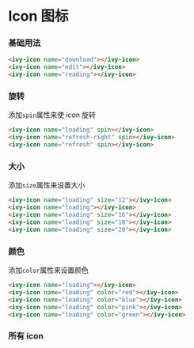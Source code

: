 # Icon 图标

### 基础用法

<ivy-icon name="download"></ivy-icon>
<ivy-icon name="edit"></ivy-icon>
<ivy-icon name="reading"></ivy-icon>

```html
<ivy-icon name="download"></ivy-icon>
<ivy-icon name="edit"></ivy-icon>
<ivy-icon name="reading"></ivy-icon>
```

### 旋转

添加`spin`属性来使 icon 旋转

<ivy-icon name="loading" spin></ivy-icon>
<ivy-icon name="refresh-right" spin></ivy-icon>
<ivy-icon name="refresh" spin></ivy-icon>

```html
<ivy-icon name="loading" spin></ivy-icon>
<ivy-icon name="refresh-right" spin></ivy-icon>
<ivy-icon name="refresh" spin></ivy-icon>
```

### 大小

添加`size`属性来设置大小

<ivy-icon name="loading" size="12"></ivy-icon>
<ivy-icon name="loading"></ivy-icon>
<ivy-icon name="loading" size="16"></ivy-icon>
<ivy-icon name="loading" size="18"></ivy-icon>
<ivy-icon name="loading" size="20"></ivy-icon>

```html
<ivy-icon name="loading" size="12"></ivy-icon>
<ivy-icon name="loading"></ivy-icon>
<ivy-icon name="loading" size="16"></ivy-icon>
<ivy-icon name="loading" size="18"></ivy-icon>
<ivy-icon name="loading" size="20"></ivy-icon>
```

### 颜色

添加`color`属性来设置颜色

<ivy-icon name="loading"></ivy-icon>
<ivy-icon name="loading" color="red"></ivy-icon>
<ivy-icon name="loading" color="blue"></ivy-icon>
<ivy-icon name="loading" color="pink"></ivy-icon>
<ivy-icon name="loading" color="green"></ivy-icon>

```html
<ivy-icon name="loading"></ivy-icon>
<ivy-icon name="loading" color="red"></ivy-icon>
<ivy-icon name="loading" color="blue"></ivy-icon>
<ivy-icon name="loading" color="pink"></ivy-icon>
<ivy-icon name="loading" color="green"></ivy-icon>
```

### 所有 icon

<div id="icons">
<ivy-icon name="edit" size="20" style="margin: 10px;"></ivy-icon>
<ivy-icon name="download" size="20" style="margin: 10px;"></ivy-icon>
<ivy-icon name="coin" size="20" style="margin: 10px;"></ivy-icon>
<ivy-icon name="female" size="20" style="margin: 10px;"></ivy-icon>
<ivy-icon name="edit-outline" size="20" style="margin: 10px;"></ivy-icon>
<ivy-icon name="files" size="20" style="margin: 10px;"></ivy-icon>
<ivy-icon name="film" size="20" style="margin: 10px;"></ivy-icon>
<ivy-icon name="error" size="20" style="margin: 10px;"></ivy-icon>
<ivy-icon name="eleme" size="20" style="margin: 10px;"></ivy-icon>
<ivy-icon name="coffee" size="20" style="margin: 10px;"></ivy-icon>
<ivy-icon name="folder-remove" size="20" style="margin: 10px;"></ivy-icon>
<ivy-icon name="folder-checked" size="20" style="margin: 10px;"></ivy-icon>
<ivy-icon name="folder-add" size="20" style="margin: 10px;"></ivy-icon>
<ivy-icon name="folder-delete" size="20" style="margin: 10px;"></ivy-icon>
<ivy-icon name="football" size="20" style="margin: 10px;"></ivy-icon>
<ivy-icon name="finished" size="20" style="margin: 10px;"></ivy-icon>
<ivy-icon name="folder" size="20" style="margin: 10px;"></ivy-icon>
<ivy-icon name="fork-spoon" size="20" style="margin: 10px;"></ivy-icon>
<ivy-icon name="first-aid-kit" size="20" style="margin: 10px;"></ivy-icon>
<ivy-icon name="goblet-full" size="20" style="margin: 10px;"></ivy-icon>
<ivy-icon name="food" size="20" style="margin: 10px;"></ivy-icon>
<ivy-icon name="folder-opened" size="20" style="margin: 10px;"></ivy-icon>
<ivy-icon name="full-screen" size="20" style="margin: 10px;"></ivy-icon>
<ivy-icon name="goblet-square-full" size="20" style="margin: 10px;"></ivy-icon>
<ivy-icon name="goblet" size="20" style="margin: 10px;"></ivy-icon>
<ivy-icon name="goblet-square" size="20" style="margin: 10px;"></ivy-icon>
<ivy-icon name="goods" size="20" style="margin: 10px;"></ivy-icon>
<ivy-icon name="guide" size="20" style="margin: 10px;"></ivy-icon>
<ivy-icon name="help" size="20" style="margin: 10px;"></ivy-icon>
<ivy-icon name="headset" size="20" style="margin: 10px;"></ivy-icon>
<ivy-icon name="house" size="20" style="margin: 10px;"></ivy-icon>
<ivy-icon name="ice-cream-round" size="20" style="margin: 10px;"></ivy-icon>
<ivy-icon name="hot-water" size="20" style="margin: 10px;"></ivy-icon>
<ivy-icon name="heavy-rain" size="20" style="margin: 10px;"></ivy-icon>
<ivy-icon name="ice-drink" size="20" style="margin: 10px;"></ivy-icon>
<ivy-icon name="ice-cream" size="20" style="margin: 10px;"></ivy-icon>
<ivy-icon name="key" size="20" style="margin: 10px;"></ivy-icon>
<ivy-icon name="ice-cream-square" size="20" style="margin: 10px;"></ivy-icon>
<ivy-icon name="knife-fork" size="20" style="margin: 10px;"></ivy-icon>
<ivy-icon name="ice-tea" size="20" style="margin: 10px;"></ivy-icon>
<ivy-icon name="info" size="20" style="margin: 10px;"></ivy-icon>
<ivy-icon name="grape" size="20" style="margin: 10px;"></ivy-icon>
<ivy-icon name="light-rain" size="20" style="margin: 10px;"></ivy-icon>
<ivy-icon name="location-information" size="20" style="margin: 10px;"></ivy-icon>
<ivy-icon name="lock" size="20" style="margin: 10px;"></ivy-icon>
<ivy-icon name="location-outline" size="20" style="margin: 10px;"></ivy-icon>
<ivy-icon name="lightning" size="20" style="margin: 10px;"></ivy-icon>
<ivy-icon name="magic-stick" size="20" style="margin: 10px;"></ivy-icon>
<ivy-icon name="link" size="20" style="margin: 10px;"></ivy-icon>
<ivy-icon name="lollipop" size="20" style="margin: 10px;"></ivy-icon>
<ivy-icon name="location" size="20" style="margin: 10px;"></ivy-icon>
<ivy-icon name="loading" size="20" style="margin: 10px;"></ivy-icon>
<ivy-icon name="male" size="20" style="margin: 10px;"></ivy-icon>
<ivy-icon name="menu" size="20" style="margin: 10px;"></ivy-icon>
<ivy-icon name="microphone" size="20" style="margin: 10px;"></ivy-icon>
<ivy-icon name="minus" size="20" style="margin: 10px;"></ivy-icon>
<ivy-icon name="message" size="20" style="margin: 10px;"></ivy-icon>
<ivy-icon name="map-location" size="20" style="margin: 10px;"></ivy-icon>
<ivy-icon name="message-solid" size="20" style="margin: 10px;"></ivy-icon>
<ivy-icon name="mic" size="20" style="margin: 10px;"></ivy-icon>
<ivy-icon name="milk-tea" size="20" style="margin: 10px;"></ivy-icon>
<ivy-icon name="medal" size="20" style="margin: 10px;"></ivy-icon>
<ivy-icon name="medal-" size="20" style="margin: 10px;"></ivy-icon>
<ivy-icon name="mobile" size="20" style="margin: 10px;"></ivy-icon>
<ivy-icon name="mobile-phone" size="20" style="margin: 10px;"></ivy-icon>
<ivy-icon name="money" size="20" style="margin: 10px;"></ivy-icon>
<ivy-icon name="more" size="20" style="margin: 10px;"></ivy-icon>
<ivy-icon name="no-smoking" size="20" style="margin: 10px;"></ivy-icon>
<ivy-icon name="more-outline" size="20" style="margin: 10px;"></ivy-icon>
<ivy-icon name="notebook-" size="20" style="margin: 10px;"></ivy-icon>
<ivy-icon name="s-home" size="20" style="margin: 10px;"></ivy-icon>
<ivy-icon name="news" size="20" style="margin: 10px;"></ivy-icon>
<ivy-icon name="odometer" size="20" style="margin: 10px;"></ivy-icon>
<ivy-icon name="notebook-1" size="20" style="margin: 10px;"></ivy-icon>
<ivy-icon name="s-open" size="20" style="margin: 10px;"></ivy-icon>
<ivy-icon name="s-marketing" size="20" style="margin: 10px;"></ivy-icon>
<ivy-icon name="mouse" size="20" style="margin: 10px;"></ivy-icon>
<ivy-icon name="s-management" size="20" style="margin: 10px;"></ivy-icon>
<ivy-icon name="s-operation" size="20" style="margin: 10px;"></ivy-icon>
<ivy-icon name="office-building" size="20" style="margin: 10px;"></ivy-icon>
<ivy-icon name="open" size="20" style="margin: 10px;"></ivy-icon>
<ivy-icon name="ship" size="20" style="margin: 10px;"></ivy-icon>
<ivy-icon name="sell" size="20" style="margin: 10px;"></ivy-icon>
<ivy-icon name="search" size="20" style="margin: 10px;"></ivy-icon>
<ivy-icon name="service" size="20" style="margin: 10px;"></ivy-icon>
<ivy-icon name="scissors" size="20" style="margin: 10px;"></ivy-icon>
<ivy-icon name="shopping-bag-" size="20" style="margin: 10px;"></ivy-icon>
<ivy-icon name="orange" size="20" style="margin: 10px;"></ivy-icon>
<ivy-icon name="phone-outline" size="20" style="margin: 10px;"></ivy-icon>
<ivy-icon name="picture" size="20" style="margin: 10px;"></ivy-icon>
<ivy-icon name="receiving" size="20" style="margin: 10px;"></ivy-icon>
<ivy-icon name="phone" size="20" style="margin: 10px;"></ivy-icon>
<ivy-icon name="picture-outline-round" size="20" style="margin: 10px;"></ivy-icon>
<ivy-icon name="refresh-left" size="20" style="margin: 10px;"></ivy-icon>
<ivy-icon name="picture-outline" size="20" style="margin: 10px;"></ivy-icon>
<ivy-icon name="pie-chart" size="20" style="margin: 10px;"></ivy-icon>
<ivy-icon name="s-data" size="20" style="margin: 10px;"></ivy-icon>
<ivy-icon name="refrigerator" size="20" style="margin: 10px;"></ivy-icon>
<ivy-icon name="s-cooperation" size="20" style="margin: 10px;"></ivy-icon>
<ivy-icon name="s-check" size="20" style="margin: 10px;"></ivy-icon>
<ivy-icon name="s-flag" size="20" style="margin: 10px;"></ivy-icon>
<ivy-icon name="s-custom" size="20" style="margin: 10px;"></ivy-icon>
<ivy-icon name="s-fold" size="20" style="margin: 10px;"></ivy-icon>
<ivy-icon name="s-finance" size="20" style="margin: 10px;"></ivy-icon>
<ivy-icon name="remove-outline" size="20" style="margin: 10px;"></ivy-icon>
<ivy-icon name="s-comment" size="20" style="margin: 10px;"></ivy-icon>
<ivy-icon name="remove" size="20" style="margin: 10px;"></ivy-icon>
<ivy-icon name="refresh-right" size="20" style="margin: 10px;"></ivy-icon>
<ivy-icon name="s-unfold" size="20" style="margin: 10px;"></ivy-icon>
<ivy-icon name="school" size="20" style="margin: 10px;"></ivy-icon>
<ivy-icon name="s-shop" size="20" style="margin: 10px;"></ivy-icon>
<ivy-icon name="s-ticket" size="20" style="margin: 10px;"></ivy-icon>
<ivy-icon name="sort-up" size="20" style="margin: 10px;"></ivy-icon>
<ivy-icon name="star-on" size="20" style="margin: 10px;"></ivy-icon>
<ivy-icon name="success" size="20" style="margin: 10px;"></ivy-icon>
<ivy-icon name="sort" size="20" style="margin: 10px;"></ivy-icon>
<ivy-icon name="takeaway-box" size="20" style="margin: 10px;"></ivy-icon>
<ivy-icon name="stopwatch" size="20" style="margin: 10px;"></ivy-icon>
<ivy-icon name="thumb" size="20" style="margin: 10px;"></ivy-icon>
<ivy-icon name="tickets" size="20" style="margin: 10px;"></ivy-icon>
<ivy-icon name="turn-off-microphone" size="20" style="margin: 10px;"></ivy-icon>
<ivy-icon name="time" size="20" style="margin: 10px;"></ivy-icon>
<ivy-icon name="truck" size="20" style="margin: 10px;"></ivy-icon>
<ivy-icon name="upload" size="20" style="margin: 10px;"></ivy-icon>
<ivy-icon name="user" size="20" style="margin: 10px;"></ivy-icon>
<ivy-icon name="user-solid" size="20" style="margin: 10px;"></ivy-icon>
<ivy-icon name="upload1" size="20" style="margin: 10px;"></ivy-icon>
<ivy-icon name="video-camera-solid" size="20" style="margin: 10px;"></ivy-icon>
<ivy-icon name="video-play" size="20" style="margin: 10px;"></ivy-icon>
<ivy-icon name="video-camera" size="20" style="margin: 10px;"></ivy-icon>
<ivy-icon name="right" size="20" style="margin: 10px;"></ivy-icon>
<ivy-icon name="video-pause" size="20" style="margin: 10px;"></ivy-icon>
<ivy-icon name="star-off" size="20" style="margin: 10px;"></ivy-icon>
<ivy-icon name="trophy" size="20" style="margin: 10px;"></ivy-icon>
<ivy-icon name="wallet" size="20" style="margin: 10px;"></ivy-icon>
<ivy-icon name="watch" size="20" style="margin: 10px;"></ivy-icon>
<ivy-icon name="warning-outline" size="20" style="margin: 10px;"></ivy-icon>
<ivy-icon name="wind-power" size="20" style="margin: 10px;"></ivy-icon>
<ivy-icon name="view" size="20" style="margin: 10px;"></ivy-icon>
<ivy-icon name="watermelon" size="20" style="margin: 10px;"></ivy-icon>
<ivy-icon name="share" size="20" style="margin: 10px;"></ivy-icon>
<ivy-icon name="set-up" size="20" style="margin: 10px;"></ivy-icon>
<ivy-icon name="zoom-in" size="20" style="margin: 10px;"></ivy-icon>
<ivy-icon name="water-cup" size="20" style="margin: 10px;"></ivy-icon>
<ivy-icon name="warning" size="20" style="margin: 10px;"></ivy-icon>
<ivy-icon name="watch-" size="20" style="margin: 10px;"></ivy-icon>
<ivy-icon name="setting" size="20" style="margin: 10px;"></ivy-icon>
<ivy-icon name="plus" size="20" style="margin: 10px;"></ivy-icon>
<ivy-icon name="zoom-out" size="20" style="margin: 10px;"></ivy-icon>
<ivy-icon name="place" size="20" style="margin: 10px;"></ivy-icon>
<ivy-icon name="pear" size="20" style="margin: 10px;"></ivy-icon>
<ivy-icon name="partly-cloudy" size="20" style="margin: 10px;"></ivy-icon>
<ivy-icon name="paperclip" size="20" style="margin: 10px;"></ivy-icon>
<ivy-icon name="platform-eleme" size="20" style="margin: 10px;"></ivy-icon>
<ivy-icon name="s-claim" size="20" style="margin: 10px;"></ivy-icon>
<ivy-icon name="s-goods" size="20" style="margin: 10px;"></ivy-icon>
<ivy-icon name="s-grid" size="20" style="margin: 10px;"></ivy-icon>
<ivy-icon name="s-help" size="20" style="margin: 10px;"></ivy-icon>
<ivy-icon name="shopping-bag-1" size="20" style="margin: 10px;"></ivy-icon>
<ivy-icon name="shopping-cart-" size="20" style="margin: 10px;"></ivy-icon>
<ivy-icon name="shopping-cart-1" size="20" style="margin: 10px;"></ivy-icon>
<ivy-icon name="smoking" size="20" style="margin: 10px;"></ivy-icon>
<ivy-icon name="shopping-cart-full" size="20" style="margin: 10px;"></ivy-icon>
<ivy-icon name="soccer" size="20" style="margin: 10px;"></ivy-icon>
<ivy-icon name="s-promotion" size="20" style="margin: 10px;"></ivy-icon>
<ivy-icon name="sort-down" size="20" style="margin: 10px;"></ivy-icon>
<ivy-icon name="s-release" size="20" style="margin: 10px;"></ivy-icon>
<ivy-icon name="s-opportunity" size="20" style="margin: 10px;"></ivy-icon>
<ivy-icon name="s-order" size="20" style="margin: 10px;"></ivy-icon>
<ivy-icon name="s-tools" size="20" style="margin: 10px;"></ivy-icon>
<ivy-icon name="sold-out" size="20" style="margin: 10px;"></ivy-icon>
<ivy-icon name="s-platform" size="20" style="margin: 10px;"></ivy-icon>
<ivy-icon name="suitcase" size="20" style="margin: 10px;"></ivy-icon>
<ivy-icon name="suitcase-" size="20" style="margin: 10px;"></ivy-icon>
<ivy-icon name="sugar" size="20" style="margin: 10px;"></ivy-icon>
<ivy-icon name="refresh" size="20" style="margin: 10px;"></ivy-icon>
<ivy-icon name="sunset" size="20" style="margin: 10px;"></ivy-icon>
<ivy-icon name="sunrise-" size="20" style="margin: 10px;"></ivy-icon>
<ivy-icon name="sunrise" size="20" style="margin: 10px;"></ivy-icon>
<ivy-icon name="top-left" size="20" style="margin: 10px;"></ivy-icon>
<ivy-icon name="add-location" size="20" style="margin: 10px;"></ivy-icon>
<ivy-icon name="switch-button" size="20" style="margin: 10px;"></ivy-icon>
<ivy-icon name="aim" size="20" style="margin: 10px;"></ivy-icon>
<ivy-icon name="toilet-paper" size="20" style="margin: 10px;"></ivy-icon>
<ivy-icon name="back" size="20" style="margin: 10px;"></ivy-icon>
<ivy-icon name="timer" size="20" style="margin: 10px;"></ivy-icon>
<ivy-icon name="arrow-left" size="20" style="margin: 10px;"></ivy-icon>
<ivy-icon name="table-lamp" size="20" style="margin: 10px;"></ivy-icon>
<ivy-icon name="attract" size="20" style="margin: 10px;"></ivy-icon>
<ivy-icon name="tableware" size="20" style="margin: 10px;"></ivy-icon>
<ivy-icon name="arrow-right" size="20" style="margin: 10px;"></ivy-icon>
<ivy-icon name="top-right" size="20" style="margin: 10px;"></ivy-icon>
<ivy-icon name="arrow-up" size="20" style="margin: 10px;"></ivy-icon>
<ivy-icon name="trophy-" size="20" style="margin: 10px;"></ivy-icon>
<ivy-icon name="alarm-clock" size="20" style="margin: 10px;"></ivy-icon>
<ivy-icon name="top" size="20" style="margin: 10px;"></ivy-icon>
<ivy-icon name="arrow-down" size="20" style="margin: 10px;"></ivy-icon>
<ivy-icon name="turn-off" size="20" style="margin: 10px;"></ivy-icon>
<ivy-icon name="apple" size="20" style="margin: 10px;"></ivy-icon>
<ivy-icon name="monitor" size="20" style="margin: 10px;"></ivy-icon>
<ivy-icon name="bangzhu" size="20" style="margin: 10px;"></ivy-icon>
<ivy-icon name="unlock" size="20" style="margin: 10px;"></ivy-icon>
<ivy-icon name="bell" size="20" style="margin: 10px;"></ivy-icon>
<ivy-icon name="postcard" size="20" style="margin: 10px;"></ivy-icon>
<ivy-icon name="bottom-right" size="20" style="margin: 10px;"></ivy-icon>
<ivy-icon name="umbrella" size="20" style="margin: 10px;"></ivy-icon>
<ivy-icon name="box" size="20" style="margin: 10px;"></ivy-icon>
<ivy-icon name="moon" size="20" style="margin: 10px;"></ivy-icon>
<ivy-icon name="brush" size="20" style="margin: 10px;"></ivy-icon>
<ivy-icon name="present" size="20" style="margin: 10px;"></ivy-icon>
<ivy-icon name="bank-card" size="20" style="margin: 10px;"></ivy-icon>
<ivy-icon name="position" size="20" style="margin: 10px;"></ivy-icon>
<ivy-icon name="bottom-left" size="20" style="margin: 10px;"></ivy-icon>
<ivy-icon name="price-tag" size="20" style="margin: 10px;"></ivy-icon>
<ivy-icon name="bicycle" size="20" style="margin: 10px;"></ivy-icon>
<ivy-icon name="potato-strips" size="20" style="margin: 10px;"></ivy-icon>
<ivy-icon name="baseball" size="20" style="margin: 10px;"></ivy-icon>
<ivy-icon name="printer" size="20" style="margin: 10px;"></ivy-icon>
<ivy-icon name="caret-left" size="20" style="margin: 10px;"></ivy-icon>
<ivy-icon name="sunny" size="20" style="margin: 10px;"></ivy-icon>
<ivy-icon name="camera-solid" size="20" style="margin: 10px;"></ivy-icon>
<ivy-icon name="moon-night" size="20" style="margin: 10px;"></ivy-icon>
<ivy-icon name="caret-right" size="20" style="margin: 10px;"></ivy-icon>
<ivy-icon name="reading" size="20" style="margin: 10px;"></ivy-icon>
<ivy-icon name="caret-top" size="20" style="margin: 10px;"></ivy-icon>
<ivy-icon name="rank" size="20" style="margin: 10px;"></ivy-icon>
<ivy-icon name="caret-bottom" size="20" style="margin: 10px;"></ivy-icon>
<ivy-icon name="question" size="20" style="margin: 10px;"></ivy-icon>
<ivy-icon name="basketball" size="20" style="margin: 10px;"></ivy-icon>
<ivy-icon name="burger" size="20" style="margin: 10px;"></ivy-icon>
<ivy-icon name="bottom" size="20" style="margin: 10px;"></ivy-icon>
<ivy-icon name="c-scale-to-original" size="20" style="margin: 10px;"></ivy-icon>
<ivy-icon name="camera" size="20" style="margin: 10px;"></ivy-icon>
<ivy-icon name="chat-dot-round" size="20" style="margin: 10px;"></ivy-icon>
<ivy-icon name="check" size="20" style="margin: 10px;"></ivy-icon>
<ivy-icon name="chat-line-square" size="20" style="margin: 10px;"></ivy-icon>
<ivy-icon name="chat-round" size="20" style="margin: 10px;"></ivy-icon>
<ivy-icon name="chat-dot-square" size="20" style="margin: 10px;"></ivy-icon>
<ivy-icon name="chat-line-round" size="20" style="margin: 10px;"></ivy-icon>
<ivy-icon name="chat-square" size="20" style="margin: 10px;"></ivy-icon>
<ivy-icon name="circle-check" size="20" style="margin: 10px;"></ivy-icon>
<ivy-icon name="circle-close" size="20" style="margin: 10px;"></ivy-icon>
<ivy-icon name="chicken" size="20" style="margin: 10px;"></ivy-icon>
<ivy-icon name="circle-plus-outline" size="20" style="margin: 10px;"></ivy-icon>
<ivy-icon name="circle-plus" size="20" style="margin: 10px;"></ivy-icon>
<ivy-icon name="close-notification" size="20" style="margin: 10px;"></ivy-icon>
<ivy-icon name="close" size="20" style="margin: 10px;"></ivy-icon>
<ivy-icon name="cloudy-and-sunny" size="20" style="margin: 10px;"></ivy-icon>
<ivy-icon name="cherry" size="20" style="margin: 10px;"></ivy-icon>
<ivy-icon name="coffee-cup" size="20" style="margin: 10px;"></ivy-icon>
<ivy-icon name="cloudy" size="20" style="margin: 10px;"></ivy-icon>
<ivy-icon name="collection-tag" size="20" style="margin: 10px;"></ivy-icon>
<ivy-icon name="cold-drink" size="20" style="margin: 10px;"></ivy-icon>
<ivy-icon name="collection" size="20" style="margin: 10px;"></ivy-icon>
<ivy-icon name="coordinate" size="20" style="margin: 10px;"></ivy-icon>
<ivy-icon name="connection" size="20" style="margin: 10px;"></ivy-icon>
<ivy-icon name="crop" size="20" style="margin: 10px;"></ivy-icon>
<ivy-icon name="cpu" size="20" style="margin: 10px;"></ivy-icon>
<ivy-icon name="copy-document" size="20" style="margin: 10px;"></ivy-icon>
<ivy-icon name="d-caret" size="20" style="margin: 10px;"></ivy-icon>
<ivy-icon name="d-arrow-right" size="20" style="margin: 10px;"></ivy-icon>
<ivy-icon name="data-board" size="20" style="margin: 10px;"></ivy-icon>
<ivy-icon name="data-analysis" size="20" style="margin: 10px;"></ivy-icon>
<ivy-icon name="data-line" size="20" style="margin: 10px;"></ivy-icon>
<ivy-icon name="d-arrow-left" size="20" style="margin: 10px;"></ivy-icon>
<ivy-icon name="delete-solid" size="20" style="margin: 10px;"></ivy-icon>
<ivy-icon name="delete-location" size="20" style="margin: 10px;"></ivy-icon>
<ivy-icon name="discount" size="20" style="margin: 10px;"></ivy-icon>
<ivy-icon name="date" size="20" style="margin: 10px;"></ivy-icon>
<ivy-icon name="dessert" size="20" style="margin: 10px;"></ivy-icon>
<ivy-icon name="dish" size="20" style="margin: 10px;"></ivy-icon>
<ivy-icon name="delete" size="20" style="margin: 10px;"></ivy-icon>
<ivy-icon name="document-copy" size="20" style="margin: 10px;"></ivy-icon>
<ivy-icon name="document" size="20" style="margin: 10px;"></ivy-icon>
<ivy-icon name="discover" size="20" style="margin: 10px;"></ivy-icon>
<ivy-icon name="document-add" size="20" style="margin: 10px;"></ivy-icon>
<ivy-icon name="document-checked" size="20" style="margin: 10px;"></ivy-icon>
<ivy-icon name="document-delete" size="20" style="margin: 10px;"></ivy-icon>
<ivy-icon name="document-remove" size="20" style="margin: 10px;"></ivy-icon>
<ivy-icon name="dish-" size="20" style="margin: 10px;"></ivy-icon>
</div>

<script>
document.getElementById('icons').addEventListener('click', ev=>{
    const target = ev.target;
    const nodeName = target.nodeName;
    const name = target.name;
    const icon = `<ivy-icon name="${name}"></ivy-icon>`;
    if(nodeName === 'IVY-ICON'){
        if (window.navigator.clipboard) {
            window.navigator.clipboard
                .writeText(icon)
                .then(
                    () => {
                        alert(`已复制到粘贴板：${icon}`);
                    },
                    () => {
                        alert(`复制到粘贴板失败：${icon}`);
                    }
                )
                .catch(e => {
                    throw e;
                });
        }else{
            alert('浏览器不支持，请切换到chrome浏览器')
        }
    }
},false)
</script>
